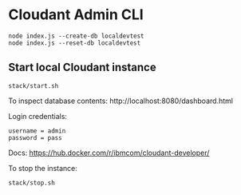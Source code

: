 # Cloudant Admin CLI

```
node index.js --create-db localdevtest
node index.js --reset-db localdevtest
```

## Start local Cloudant instance

```
stack/start.sh
```

To inspect database contents:
http://localhost:8080/dashboard.html

Login credentials:
```
username = admin
password = pass
```

Docs: https://hub.docker.com/r/ibmcom/cloudant-developer/

To stop the instance:

```
stack/stop.sh
```
